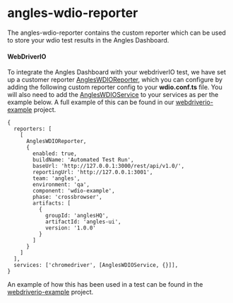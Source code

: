 # angles-wdio-reporter

The angles-wdio-reporter contains the custom reporter which can be used to store your wdio test results in the Angles Dashboard. 

#### WebDriverIO
To integrate the Angles Dashboard with your webdriverIO test, we have set up a customer reporter [AnglesWDIOReporter](/src/integrations/wdio/AnglesWDIOReporter.ts), which you can configure by adding the following custom reporter config to your **wdio.conf.ts** file. You will also need to add the [AnglesWDIOService](/src/integrations/wdio/AnglesWDIOService.ts) to your services as per the example below. A full example of this can be found in our [webdriverio-example](https://github.com/AnglesHQ/webdriverio-example) project.

```
{
  reporters: [
    [
      AnglesWDIOReporter,
      {
        enabled: true,
        buildName: 'Automated Test Run',
        baseUrl: 'http://127.0.0.1:3000/rest/api/v1.0/',
        reportingUrl: 'http://127.0.0.1:3001',
        team: 'angles',
        environment: 'qa',
        component: 'wdio-example',
        phase: 'crossbrowser',
        artifacts: [
          {
            groupId: 'anglesHQ',
            artifactId: 'angles-ui',
            version: '1.0.0'
          }
        ]
      }
    ]
  ],
  services: ['chromedriver', [AnglesWDIOService, {}]],
}
```
An example of how this has been used in a test can be found in the [webdriverio-example](https://github.com/AnglesHQ/webdriverio-example) project.
